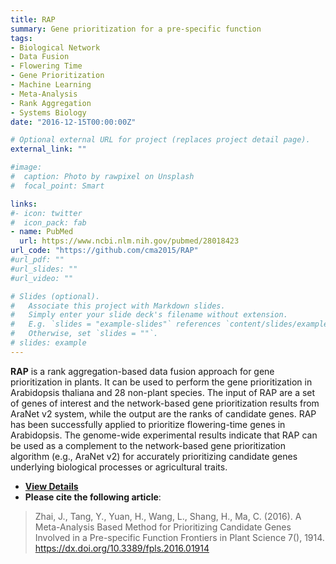 ```yaml
---
title: RAP
summary: Gene prioritization for a pre-specific function
tags:
- Biological Network
- Data Fusion
- Flowering Time
- Gene Prioritization
- Machine Learning
- Meta-Analysis
- Rank Aggregation
- Systems Biology
date: "2016-12-15T00:00:00Z"

# Optional external URL for project (replaces project detail page).
external_link: ""

#image:
#  caption: Photo by rawpixel on Unsplash
#  focal_point: Smart

links:
#- icon: twitter
#  icon_pack: fab
- name: PubMed
  url: https://www.ncbi.nlm.nih.gov/pubmed/28018423
url_code: "https://github.com/cma2015/RAP"
#url_pdf: ""
#url_slides: ""
#url_video: ""

# Slides (optional).
#   Associate this project with Markdown slides.
#   Simply enter your slide deck's filename without extension.
#   E.g. `slides = "example-slides"` references `content/slides/example-slides.md`.
#   Otherwise, set `slides = ""`.
# slides: example
---
```


**RAP** is a rank aggregation-based data fusion approach for gene prioritization in plants. It can be used to perform the gene prioritization in Arabidopsis thaliana and 28 non-plant species. The input of RAP are a set of genes of interest and the network-based gene prioritization results from AraNet v2 system, while the output are the ranks of candidate genes. RAP has been successfully applied to prioritize flowering-time genes in Arabidopsis. The genome-wide experimental results indicate that RAP can be used as a complement to the network-based gene prioritization algorithm (e.g., AraNet v2) for accurately prioritizing candidate genes underlying biological processes or agricultural traits.

* [**View Details**](http://bioinfo.nwafu.edu.cn/publication/front_plant_sci_2016_rap/)
* **Please cite the following article**:<br>

> Zhai, J., Tang, Y., Yuan, H., Wang, L., Shang, H., Ma, C. (2016). A Meta-Analysis Based Method for Prioritizing Candidate Genes Involved in a Pre-specific Function Frontiers in Plant Science  7(), 1914. https://dx.doi.org/10.3389/fpls.2016.01914
